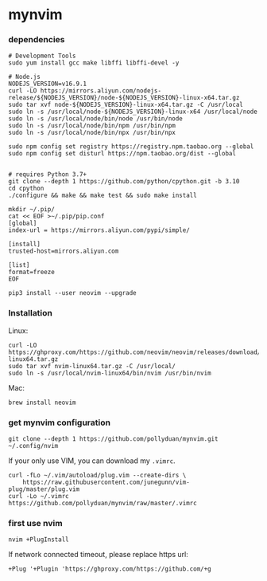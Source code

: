 # mynvim

### dependencies

```
# Development Tools
sudo yum install gcc make libffi libffi-devel -y

# Node.js
NODEJS_VERSION=v16.9.1
curl -LO https://mirrors.aliyun.com/nodejs-release/${NODEJS_VERSION}/node-${NODEJS_VERSION}-linux-x64.tar.gz
sudo tar xvf node-${NODEJS_VERSION}-linux-x64.tar.gz -C /usr/local
sudo ln -s /usr/local/node-${NODEJS_VERSION}-linux-x64 /usr/local/node
sudo ln -s /usr/local/node/bin/node /usr/bin/node
sudo ln -s /usr/local/node/bin/npm /usr/bin/npm
sudo ln -s /usr/local/node/bin/npx /usr/bin/npx

sudo npm config set registry https://registry.npm.taobao.org --global
sudo npm config set disturl https://npm.taobao.org/dist --global


# requires Python 3.7+
git clone --depth 1 https://github.com/python/cpython.git -b 3.10
cd cpython
./configure && make && make test && sudo make install

mkdir ~/.pip/
cat << EOF >~/.pip/pip.conf
[global]
index-url = https://mirrors.aliyun.com/pypi/simple/

[install]
trusted-host=mirrors.aliyun.com

[list]
format=freeze
EOF

pip3 install --user neovim --upgrade
```

### Installation

Linux:

```
curl -LO https://ghproxy.com/https://github.com/neovim/neovim/releases/download/v0.7.2/nvim-linux64.tar.gz
sudo tar xvf nvim-linux64.tar.gz -C /usr/local/
sudo ln -s /usr/local/nvim-linux64/bin/nvim /usr/bin/nvim

```

Mac:
```
brew install neovim
```

### get mynvim configuration

```
git clone --depth 1 https://github.com/pollyduan/mynvim.git ~/.config/nvim
```

If your only use VIM, you can download my `.vimrc`.

```
curl -fLo ~/.vim/autoload/plug.vim --create-dirs \
    https://raw.githubusercontent.com/junegunn/vim-plug/master/plug.vim
curl -Lo ~/.vimrc https://github.com/pollyduan/mynvim/raw/master/.vimrc
```
### first use nvim

```
nvim +PlugInstall
```

If network connected timeout, please replace https url:

```
+Plug '+Plugin 'https://ghproxy.com/https://github.com/+g
```
